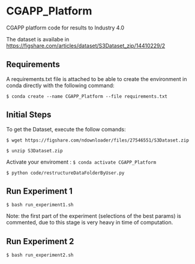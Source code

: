 # CGAPP_Platform
CGAPP platform code for results to Industry 4.0


The dataset is availabe in https://figshare.com/articles/dataset/S3Dataset_zip/14410229/2


## Requirements
A requirements.txt file is attached to be able to create the environment in conda directly with the following command:

`$ conda create --name CGAPP_Platform --file requirements.txt `


## Initial Steps

To get the Dataset, execute the follow comands:

`$ wget https://figshare.com/ndownloader/files/27546551/S3Dataset.zip`

`$ unzip S3Dataset.zip`

Activate your enviroment : `$ conda activate CGAPP_Platform`

`$ python code/restructureDataFolderByUser.py`

## Run Experiment 1

`$ bash run_experiment1.sh`

Note: the first part of the experiment (selections of the best params) is commented, due to this stage is very heavy in time of computation.

## Run Experiment 2

`$ bash run_experiment2.sh`
